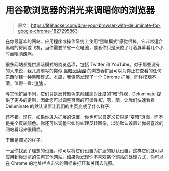# 用谷歌浏览器的消光来调暗你的浏览器

> 原文：<https://lifehacker.com/dim-your-browser-with-deluminate-for-google-chrome-1827295863>

在你最喜欢的网站、应用程序或操作系统上使用“黑暗模式”感觉很棒。它非常适合黑暗的房间或飞机，当你需要节省一点电池，或者你只是厌倦了盯着屏幕看几个小时而眼睛酸痛。



很多网站都提供黑暗模式的浏览选项，包括 Twitter 和 YouTube。对于那些没有的人来说，我几周前写的类似 [黑暗阅读器](https://lifehacker.com/add-a-dark-mode-to-any-website-with-this-chrome-extensi-1826906984) 的浏览器扩展可以为你正在查看的任何东西创建一种黑暗模式。本周，我偶然发现了一个 Chrome 扩展，同样模糊不清，值得一看: [消除](https://chrome.google.com/webstore/detail/deluminate/iebboopaeangfpceklajfohhbpkkfiaa) 。

与其他扩展不同，它们只是反转颜色来创建高对比度的“暗”外观，Deluminate 提供了更多的定制，因此您可以调整页面的可读性*和*，嗯，暗。让我们快速看看 Deluminate 的默认设置让我们的主页变成了什么样子:

还不错。现在，如果你进入扩展的设置，你也可以自定义它只是“变暗”页面，而不是完全反转颜色。你还可以调整它如何处理反转图像，以防默认设置让你最喜欢的网站看起来很糟糕。

下面是调光的样子:

一旦你找到了理想的设置，你可以将它们设置为扩展的默认设置，这样它们就可以应用到你浏览的任何其他网站。如果你发现你不喜欢某个网站的处理方式，你可以在 Chrome 的地址栏点击它的图标来打开和关闭去光照。